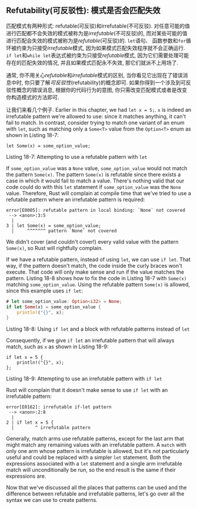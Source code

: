 ## Refutability(可反驳性): 模式是否会匹配失效

匹配模式有两种形式: refutable(可反驳)和irrefutable(不可反驳). 对任意可能的值进行匹配都不会失效的模式被称为是*irrefutable*(不可反驳)的, 而对某些可能的值进行匹配会失效的模式被称为是*refutable*(可反驳)的.
`let`语句、 函数参数和`for`循环被约束为只接受*irrefutable*模式, 因为如果模式匹配失效程序就不会正确运行. `if let`和`while let`表达式被约束为只接受*refutable*模式, 因为它们需要处理可能存在的匹配失效的情况, 并且如果模式匹配永不失效, 那它们就派不上用场了.

通常, 你不用关心*refutable*和*irrefutable*模式的区别, 当你看见它出现在了错误消息中时, 你只要了解*可反驳性*(refutability)的概念即可. 如果你得到一个涉及到可反驳性概念的错误消息, 根据你的代码行为的意图, 你只需改变匹配模式或者是改变你构造模式的方法即可.

让我们来看几个例子. Earlier in this chapter, we had `let x = 5;`. `x`
is indeed an irrefutable pattern we're allowed to use: since it matches
anything, it can't fail to match. In contrast, consider trying to match one
variant of an enum with `let`, such as matching only a `Some<T>` value from the
`Option<T>` enum as shown in Listing 18-7:

```rust,ignore
let Some(x) = some_option_value;
```

<span class="caption">Listing 18-7: Attempting to use a refutable pattern with
`let`</span>

If `some_option_value` was a `None` value, `some_option_value` would not match
the pattern `Some(x)`. The pattern `Some(x)` is refutable since there exists a
case in which it would fail to match a value. There's nothing valid that our
code could do with this `let` statement if `some_option_value` was the `None`
value. Therefore, Rust will complain at compile time that we've tried to use a
refutable pattern where an irrefutable pattern is required:

```text
error[E0005]: refutable pattern in local binding: `None` not covered
 --> <anon>:3:5
  |
3 | let Some(x) = some_option_value;
  |     ^^^^^^^ pattern `None` not covered
```

We didn't cover (and couldn't cover!) every valid value with the pattern
`Some(x)`, so Rust will rightfully complain.

If we have a refutable pattern, instead of using `let`, we can use `if let`.
That way, if the pattern doesn't match, the code inside the curly braces won't
execute. That code will only make sense and run if the value matches the
pattern. Listing 18-8 shows how to fix the code in Listing 18-7 with `Some(x)`
matching `some_option_value`. Using the refutable pattern `Some(x)` is allowed,
since this example uses `if let`:

```rust
# let some_option_value: Option<i32> = None;
if let Some(x) = some_option_value {
    println!("{}", x);
}
```

<span class="caption">Listing 18-8: Using `if let` and a block with refutable
patterns instead of `let`</span>

Consequently, if we give `if let` an irrefutable pattern that will always match,
such as `x` as shown in Listing 18-9:

```rust,ignore
if let x = 5 {
    println!("{}", x);
};
```

<span class="caption">Listing 18-9: Attempting to use an irrefutable pattern
with `if let`</span>

Rust will complain that it doesn't make sense to use `if let` with an
irrefutable pattern:

```text
error[E0162]: irrefutable if-let pattern
 --> <anon>:2:8
  |
2 | if let x = 5 {
  |        ^ irrefutable pattern
```

Generally, match arms use refutable patterns, except for the last arm that
might match any remaining values with an irrefutable pattern. A `match` with
only one arm whose pattern is irrefutable is allowed, but it's not particularly
useful and could be replaced with a simpler `let` statement. Both the expressions
associated with a `let` statement and a single arm irrefutable match will
unconditionally be run, so the end result is the same if their expressions are.

Now that we've discussed all the places that patterns can be used and the
difference between refutable and irrefutable patterns, let's go over all the
syntax we can use to create patterns.

